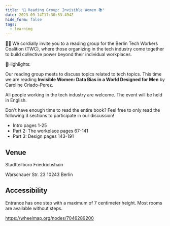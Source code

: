 ```yaml
---
title: "🎉 Reading Group: Invisible Women 📚"
date: 2023-09-14T17:30:53.494Z
hide_form: false
tags:
  - learning
---
```

🧚‍♂️ We cordially invite you to a reading group for the Berlin Tech Workers Coalition (TWC), where those organizing in the tech industry come together to build collective power beyond their individual workplaces.

💫Highlights: 

Our reading group meets to discuss topics related to tech topics. This time we are reading **Invisible Women: Data Bias in a World Designed for Men** by Caroline Criado-Perez.

All people working in the tech industry are welcome. The event will be held in English.

Don't have enough time to read the entire book? Feel free to only read the following 3 sections to participate in our discussion!

* Intro pages 1-25
* Part 2: The workplace pages 67-141
* Part 3: Design pages 143-191

## Venue

Stadtteilbüro Friedrichshain

Warschauer Str. 23
10243 Berlin

## Accessibility

Entrance has one step with a maximum of 7 centimeter height. Most rooms are available without steps.

<https://wheelmap.org/nodes/7046289200>